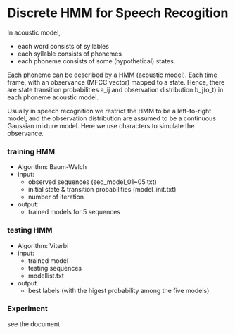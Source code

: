 # Discrete HMM for Speech Recogition

In acoustic model,
- each word consists of syllables
- each syllable consists of phonemes
- each phoneme consists of some (hypothetical) states.

Each phoneme can be described by a HMM (acoustic model).
Each time frame, with an observance (MFCC vector) mapped to a state.
Hence, there are state transition probabilities a_ij and observation distribution b_j(o_t) in each phoneme acoustic model.

Usually in speech recognition we restrict the HMM to be a left-to-right model, and the observation distribution are assumed to be a continuous Gaussian mixture model. Here we use characters to simulate the observance.

### training HMM
- Algorithm: Baum-Welch
- input:
  - observed sequences (seq_model_01~05.txt)
  - initial state & transition probabilities (model_init.txt)
  - number of iteration
- output:
  - trained models for 5 sequences

### testing HMM
- Algorithm: Viterbi
- input: 
  - trained model
  - testing sequences 
  - modellist.txt 
- output
  - best labels (with the higest probability among the five models)
  
### Experiment
see the document
